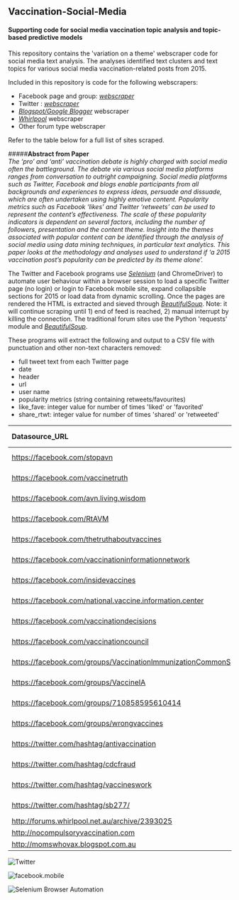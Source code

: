 ## Vaccination-Social-Media
#### Supporting code for social media vaccination topic analysis and topic-based predictive models
  
This repository contains the 'variation on a theme' webscraper code for social media text analysis. The analyses identified text clusters and text topics for various social media vaccination-related posts from 2015.

Included in this repository is code for the following webscrapers:
- Facebook page and group: *<a href="https://github.com/rjshanahan/facebook_m_scraper" target="_blank">webscraper</a>* 
- Twitter : *<a href="https://github.com/rjshanahan/twitter_scraper" target="_blank">webscraper</a>* 
- *<a href="https://www.blogger.com" target="_blank">Blogspot/Google Blogger</a>* webscraper
- *<a href="http://forums.whirlpool.net.au/" target="_blank">Whirlpool</a>* webscraper
- Other forum type webscraper
  
Refer to the table below for a full list of sites scraped.  
  
#####**Abstract from Paper**  
*The ‘pro’ and ‘anti’ vaccination debate is highly charged with social media often the battleground. The debate via various social media platforms ranges from conversation to outright campaigning. Social media platforms such as Twitter, Facebook and blogs enable participants from all backgrounds and experiences to express ideas, persuade and dissuade, which are often undertaken using highly emotive content. Popularity metrics such as Facebook ‘likes’ and Twitter ‘retweets’ can be used to represent the content’s effectiveness. The scale of these popularity indicators is dependent on several factors, including the number of followers, presentation and the content theme. Insight into the themes associated with popular content can be identified through the analysis of social media using data mining techniques, in particular text analytics. This paper looks at the methodology and analyses used to understand if ‘a 2015 vaccination post’s popularity can be predicted by its theme alone’.*

The Twitter and Facebook programs use *<a href="http://www.seleniumhq.org/" target="_blank">Selenium</a>* (and ChromeDriver) to automate user behaviour within a browser session to load a specific Twitter page (no login) or login to Facebook mobile site, expand collapsible sections for 2015 or load data from dynamic scrolling. Once the pages are rendered the HTML is extracted and sieved through *<a href="http://www.crummy.com/software/BeautifulSoup/bs4/doc/" target="_blank">BeautifulSoup</a>*. Note: it will continue scraping until 1) end of feed is reached, 2) manual interrupt by killing the connection. The traditional forum sites use the Python 'requests' module and *<a href="http://www.crummy.com/software/BeautifulSoup/bs4/doc/" target="_blank">BeautifulSoup</a>*.
  
These programs will extract the following and output to a CSV file with punctuation and other non-text characters removed:
- full tweet text from each Twitter page
- date
- header
- url
- user name 
- popularity metrics (string containing retweets/favourites)
- like_fave: integer value for number of times 'liked' or 'favorited'
- share_rtwt: integer value for number of times 'shared' or 'retweeted'



|Datasource_URL										| Stance| Popularity Metrics  |
|:---------------------------------------------------|:-------|:---------------------|
|https://facebook.com/stopavn   							| Pro	| Likes & Shares	  |
|https://facebook.com/vaccinetruth 							| Anti	| Likes & Shares	  |
|https://facebook.com/avn.living.wisdom						| Anti	| Likes & Shares	  |
|https://facebook.com/RtAVM									| Pro	| Likes & Shares	  |
|https://facebook.com/thetruthaboutvaccines					| Anti	| Likes & Shares	  |
|https://facebook.com/vaccinationinformationnetwork			| Anti	| Likes & Shares	  |
|https://facebook.com/insidevaccines						| Anti	| Likes & Shares	  |
|https://facebook.com/national.vaccine.information.center	| Anti	| Likes & Shares	  |
|https://facebook.com/vaccinationdecisions					| Anti	| Likes & Shares	  |
|https://facebook.com/vaccinationcouncil					| Anti	| Likes & Shares	  |
|https://facebook.com/groups/VaccinationImmunizationCommonS	| Anti	| Likes & Shares	  |
|https://facebook.com/groups/VaccineIA						| Anti	| Likes & Shares	  |
|https://facebook.com/groups/710858595610414				| Anti	| Likes & Shares	  |
|https://facebook.com/groups/wrongvaccines					| Anti	| Likes & Shares	  |
|https://twitter.com/hashtag/antivaccination				| Anti	| Favorite & Retweet  |
|https://twitter.com/hashtag/cdcfraud						| Anti	| Favorite & Retweet  |
|https://twitter.com/hashtag/vaccineswork					| Both	| Favorite & Retweet  |
|https://twitter.com/hashtag/sb277/					| Both	| Favorite & Retweet  |
|http://forums.whirlpool.net.au/archive/2393025		| Both	| None  			  |
|http://nocompulsoryvaccination.com						| Anti	| None  			  |
|http://momswhovax.blogspot.com.au							| Pro	| None  			  |


![Twitter](https://g.twimg.com/Twitter_logo_blue.png)

![facebook.mobile](https://www.facebook.com/images/fb_icon_325x325.png)

![Selenium Browser Automation](http://www.seleniumhq.org/images/big-logo.png)


